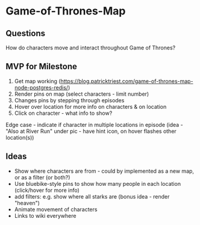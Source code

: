 # Game-of-Thrones-Map

## Questions
How do characters move and interact throughout Game of Thrones?

## MVP for Milestone
1. Get map working (https://blog.patricktriest.com/game-of-thrones-map-node-postgres-redis/)
2. Render pins on map (select characters - limit number)
3. Changes pins by stepping through episodes
4. Hover over location for more info on characters & on location
5. Click on character - what info to show?

Edge case - indicate if character in multiple locations in episode
(idea - "Also at River Run" under pic - have hint icon, on hover flashes other location(s))

## Ideas
- Show where characters are from - could by implemented as a new map, or as a filter (or both?)
- Use bluebike-style pins to show how many people in each location (click/hover for more info)
- add filters: e.g. show where all starks are (bonus idea - render "heaven")
- Animate movement of characters 
- Links to wiki everywhere